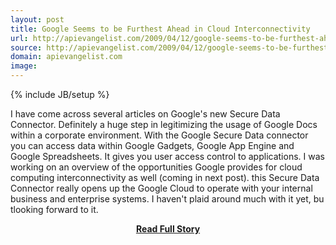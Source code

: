 ```yaml
---
layout: post
title: Google Seems to be Furthest Ahead in Cloud Interconnectivity
url: http://apievangelist.com/2009/04/12/google-seems-to-be-furthest-ahead-in-cloud-interconnectivity/
source: http://apievangelist.com/2009/04/12/google-seems-to-be-furthest-ahead-in-cloud-interconnectivity/
domain: apievangelist.com
image: 
---
```

{% include JB/setup %}<p>I have come across several articles on Google's new Secure Data Connector. Definitely a huge step in legitimizing the usage of Google Docs within a corporate environment.
With the Google Secure Data connector you can access data within Google Gadgets, Google App Engine and Google Spreadsheets.
It gives you user access control to applications.
I was working on an overview of the opportunities Google provides for cloud computing interconnectivity as well (coming in next post). this Secure Data Connector really opens up the Google Cloud to operate with your internal business and enterprise systems.
I haven't plaid around much with it yet, bu tlooking forward to it.
</p>
<center><p><a href="http://apievangelist.com/2009/04/12/google-seems-to-be-furthest-ahead-in-cloud-interconnectivity/" style='padding:25px; font-sze:18px; font-weight: bold;'>Read Full Story</a></p></center>
